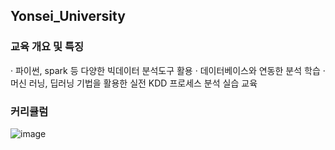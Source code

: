 ## Yonsei_University

### 교육 개요 및 특징
· 파이썬, spark 등 다양한 빅데이터 분석도구 활용
· 데이터베이스와 연동한 분석 학습
· 머신 러닝, 딥러닝 기법을 활용한 실전 KDD 프로세스 분석 실습 교육

### 커리큘럼

![image](https://user-images.githubusercontent.com/66376774/127782828-99692657-d550-4986-974f-faec81114ca8.png)
